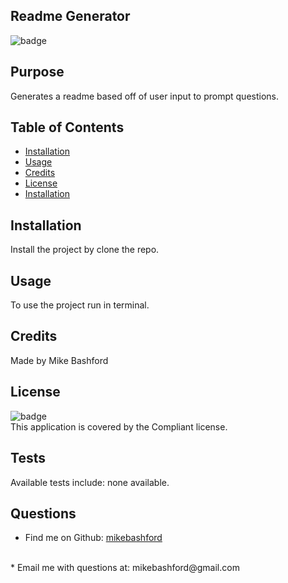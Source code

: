 
  ## Readme Generator
  ![badge](https://img.shields.io/badge/license-Compliant-blue)

  ## Purpose
   Generates a readme based off of user input to prompt questions.

  ## Table of Contents
  * [Installation](#installation)
  * [Usage](#usage)
  * [Credits](#credits)
  * [License](#license)
  * [Installation](#installation)

  ## Installation
  Install the project by clone the repo.

  ## Usage
  To use the project run in terminal.

  ## Credits
  Made by Mike Bashford

  ## License
  ![badge](https://img.shields.io/badge/license-Compliant-blue)
  </br>
  This application is covered by the Compliant license.

  ## Tests
  Available tests include: none available.

  ## Questions
  * Find me on Github: [mikebashford](https://github.com/mikebashford)
  </br>
  * Email me with questions at: mikebashford@gmail.com